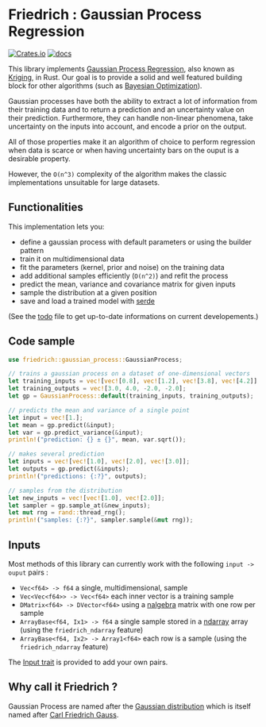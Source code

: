 # Friedrich : Gaussian Process Regression

[![Crates.io](https://img.shields.io/crates/v/friedrich)](https://crates.io/crates/friedrich)
[![docs](https://img.shields.io/crates/v/friedrich?color=yellow&label=docs)](https://docs.rs/friedrich)

This library implements [Gaussian Process Regression](https://en.wikipedia.org/wiki/Gaussian_process), also known as [Kriging](https://en.wikipedia.org/wiki/Kriging), in Rust.
Our goal is to provide a solid and well featured building block for other algorithms (such as [Bayesian Optimization](https://en.wikipedia.org/wiki/Bayesian_optimization)).

Gaussian processes have both the ability to extract a lot of information from their training data and to return a prediction and an uncertainty value on their prediction.
Furthermore, they can handle non-linear phenomena, take uncertainty on the inputs into account, and encode a prior on the output.

All of those properties make it an algorithm of choice to perform regression when data is scarce or when having uncertainty bars on the ouput is a desirable property.

However, the `O(n^3)` complexity of the algorithm makes the classic implementations unsuitable for large datasets.

## Functionalities

This implementation lets you:

- define a gaussian process with default parameters or using the builder pattern
- train it on multidimensional data
- fit the parameters (kernel, prior and noise) on the training data
- add additional samples efficiently (`O(n^2)`) and refit the process
- predict the mean, variance and covariance matrix for given inputs
- sample the distribution at a given position
- save and load a trained model with [serde](https://serde.rs/)

(See the [todo](https://github.com/nestordemeure/friedrich/blob/master/todo.md) file to get up-to-date informations on current developements.)

## Code sample

```rust
use friedrich::gaussian_process::GaussianProcess;

// trains a gaussian process on a dataset of one-dimensional vectors
let training_inputs = vec![vec![0.8], vec![1.2], vec![3.8], vec![4.2]];
let training_outputs = vec![3.0, 4.0, -2.0, -2.0];
let gp = GaussianProcess::default(training_inputs, training_outputs);

// predicts the mean and variance of a single point
let input = vec![1.];
let mean = gp.predict(&input);
let var = gp.predict_variance(&input);
println!("prediction: {} ± {}", mean, var.sqrt());

// makes several prediction
let inputs = vec![vec![1.0], vec![2.0], vec![3.0]];
let outputs = gp.predict(&inputs);
println!("predictions: {:?}", outputs);

// samples from the distribution
let new_inputs = vec![vec![1.0], vec![2.0]];
let sampler = gp.sample_at(&new_inputs);
let mut rng = rand::thread_rng();
println!("samples: {:?}", sampler.sample(&mut rng));
```

## Inputs

Most methods of this library can currently work with the following `input -> ouput` pairs :

- `Vec<f64> -> f64` a single, multidimensional, sample
- `Vec<Vec<f64>> -> Vec<f64>` each inner vector is a training sample
- `DMatrix<f64> -> DVector<f64>` using a [nalgebra](https://www.nalgebra.org/) matrix with one row per sample
- `ArrayBase<f64, Ix1> -> f64` a single sample stored in a [ndarray](https://crates.io/crates/ndarray) array (using the `friedrich_ndarray` feature)
- `ArrayBase<f64, Ix2> -> Array1<f64>` each row is a sample (using the `friedrich_ndarray` feature)

The [Input trait](https://docs.rs/friedrich/latest/friedrich/trait.Input.html) is provided to add your own pairs.

## Why call it Friedrich ?

Gaussian Process are named after the [Gaussian distribution](https://en.wikipedia.org/wiki/Gaussian_function) which is itself named after [Carl Friedrich Gauss](https://en.wikipedia.org/wiki/Carl_Friedrich_Gauss).
